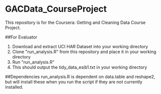 # GACData_CourseProject
This repository is for the Coursera: Getting and Cleaning Data Course Project. 

##For Evaluator
1. Download and extract UCI HAR Dataset into your working directory
2. Clone "run_analysis.R" from this repository and place it in your working directory
3. Run "run_analysis.R" 
4. This should output the tidy_data_esib1.txt in your working directory

##Dependencies
run_analysis.R is dependent on data.table and reshape2, but will install these when you run the script if they are not currently installed.
